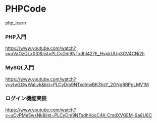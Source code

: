 # PHPCode
php_learn

### PHP入門
https://www.youtube.com/watch?v=uVaOzQLxXt0&list=PLCyDm9NTxdhI427E_HvpkUUp3GV4CNi2h
### MySQL入門
https://www.youtube.com/watch?v=ytw2GwWaLvk&list=PLCyDm9NTxdhIwBK3hsY_2GNg8BPgLMV1M
### ログイン機能実装
https://www.youtube.com/watch?v=uCvPMe5wsNk&list=PLCyDm9NTxdhKocC4K-CmdXVGEM-9a8U6C
